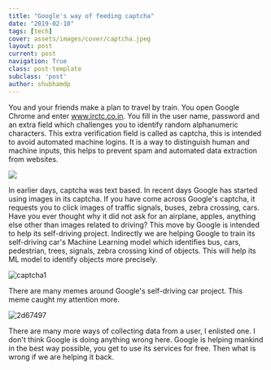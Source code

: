 ```yaml
---
title: "Google's way of feeding captcha"
date: "2019-02-10"
tags: [tech]
cover: assets/images/cover/captcha.jpeg
layout: post
current: post
navigation: True
class: post-template
subclass: 'post'
author: shubhamdp
---
```


You and your friends make a plan to travel by train. You open Google Chrome and enter www.irctc.co.in. You fill in the user name, password and an extra field which challenges you to identify random alphanumeric characters. This extra verification field is called as captcha, this is intended to avoid automated machine logins. It is a way to distinguish human and machine inputs, this helps to prevent spam and automated data extraction from websites.

![](/burrrp/assets/images/irctc_autofill_16-e1549795638612.jpg)

In earlier days, captcha was text based. In recent days Google has started using images in its captcha. If you have come across Google's captcha, it requests you to click images of traffic signals, buses, zebra crossing, cars. Have you ever thought why it did not ask for an airplane, apples, anything else other than images related to driving? This move by Google is intended to help its self-driving project. Indirectly we are helping Google to train its self-driving car's Machine Learning model which identifies bus, cars, pedestrian, trees, signals, zebra crossing kind of objects. This will help its ML model to identify objects more precisely.

![captcha1](/burrrp/assets/images/captcha1.png)

There are many memes around Google's self-driving car project. This meme caught my attention more.

![2d67497](/burrrp/assets/images/2d67497.jpg)

There are many more ways of collecting data from a user, I enlisted one. I don't think Google is doing anything wrong here. Google is helping mankind in the best way possible, you get to use its services for free. Then what is wrong if we are helping it back.
